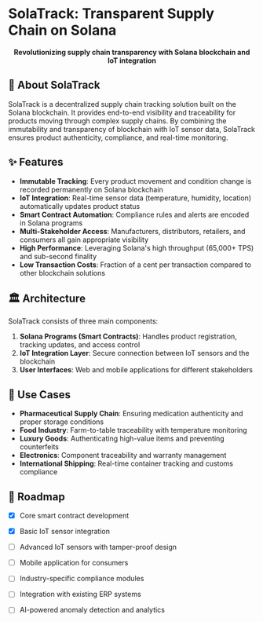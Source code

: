 # SolaTrack: Transparent Supply Chain on Solana

<p align="center">
  <strong>Revolutionizing supply chain transparency with Solana blockchain and IoT integration</strong>
</p>

## 🌟 About SolaTrack

SolaTrack is a decentralized supply chain tracking solution built on the Solana blockchain. It provides end-to-end visibility and traceability for products moving through complex supply chains. By combining the immutability and transparency of blockchain with IoT sensor data, SolaTrack ensures product authenticity, compliance, and real-time monitoring.

## ✨ Features

- **Immutable Tracking**: Every product movement and condition change is recorded permanently on Solana blockchain
- **IoT Integration**: Real-time sensor data (temperature, humidity, location) automatically updates product status
- **Smart Contract Automation**: Compliance rules and alerts are encoded in Solana programs
- **Multi-Stakeholder Access**: Manufacturers, distributors, retailers, and consumers all gain appropriate visibility
- **High Performance**: Leveraging Solana's high throughput (65,000+ TPS) and sub-second finality
- **Low Transaction Costs**: Fraction of a cent per transaction compared to other blockchain solutions

## 🏛 Architecture

SolaTrack consists of three main components:

1. **Solana Programs (Smart Contracts)**: Handles product registration, tracking updates, and access control
2. **IoT Integration Layer**: Secure connection between IoT sensors and the blockchain
3. **User Interfaces**: Web and mobile applications for different stakeholders

## 💼 Use Cases

- **Pharmaceutical Supply Chain**: Ensuring medication authenticity and proper storage conditions
- **Food Industry**: Farm-to-table traceability with temperature monitoring
- **Luxury Goods**: Authenticating high-value items and preventing counterfeits
- **Electronics**: Component traceability and warranty management
- **International Shipping**: Real-time container tracking and customs compliance

## 📝 Roadmap

- [x] Core smart contract development
- [x] Basic IoT sensor integration
- [ ] Advanced IoT sensors with tamper-proof design
- [ ] Mobile application for consumers
- [ ] Industry-specific compliance modules
- [ ] Integration with existing ERP systems
- [ ] AI-powered anomaly detection and analytics


